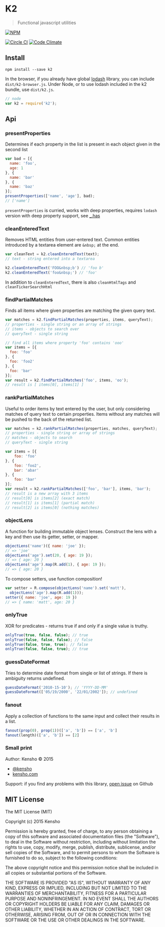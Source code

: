 # K2

> Functional javascript utilities

[![NPM][k2-icon] ][k2-url]

[![Circle CI](https://circleci.com/gh/kensho/k2.svg?style=svg)](https://circleci.com/gh/kensho/k2)
[![Code Climate](https://codeclimate.com/github/kensho/k2/badges/gpa.svg)](https://codeclimate.com/github/kensho/k2)

[k2-icon]: https://nodei.co/npm/k2.png?downloads=true
[k2-url]: https://npmjs.org/package/k2

## Install

    npm install --save k2

In the browser, if you already have global [lodash](https://lodash.com/docs) library, you can
include `dist/k2-browser.js`. Under Node, or to use lodash included in the k2 bundle, use `dist/k2.js`.

```js
// node
var k2 = require('k2');
```

## Api

### presentProperties

Determines if each property in the list is present in each object given in the second list

```js
var bad = [{
  name: 'foo',
  age: 1
}, {
  name: 'bar'
}, {
  name: 'baz'
}];
presentProperties(['name', 'age'], bad);
// ['name']
```

`presentProperties` is curried, works with deep properties, requires `lodash` version
with deep property support, see [_.has](https://lodash.com/docs#has)

### cleanEnteredText

Removes HTML entities from user-entered text. Common entities introduced by a textarea element
are `&nbsp;` at the end.

```js
var cleanText = k2.cleanEnteredText(text);
// text - string entered into a textarea
```

```js
k2.cleanEnteredText('FOO&nbsp;b') // 'foo b'
k2.cleanEnteredText('foo&nbsp;') // 'foo'
```

In addition to `cleanEnteredText`, there is also `cleanHtmlTags` and `cleanTickerSearchHtml`

### findPartialMatches

Finds all items where given properties are matching the given query text.

```js
var matches = k2.findPartialMatches(properties, items, queryText);
// properties - single string or an array of strings
// items - objects to search over
// queryText - single string
```

```js
// find all items where property 'foo' contains 'ooo'
var items = [{
  foo: 'foo'
}, {
  foo: 'foo2'
}, {
  foo: 'bar'
}];
var result = k2.findPartialMatches('foo', items, 'oo');
// result is [ items[0], items[1] ]
```

### rankPartialMatches

Useful to order items by text entered by the user, but only considering matches of query text to
certain properties. Items without any matches will be pushed to the back of the returned list.

```js
var matches = k2.rankPartialMatches(properties, matches, queryText);
// properties - single string or array of strings
// matches - objects to search
// queryText - single string
```

```js
var items = [{
    foo: 'foo'
}, {
    foo: 'foo2',
    bar: 'abar'
}, {
    foo: 'bar'
}];
var result = k2.rankPartialMatches(['foo', 'bar'], items, 'bar');
// result is a new array with 3 items
// result[0] is items[2] (exact match)
// result[1] is items[1] (partial match)
// result[2] is items[0] (nothing matches)
```

### objectLens

A function for building immutable object lenses. Construct the lens with a key
and then use its getter, setter, or mapper.

```js
objectLens('name')({ name: 'joe' });
// => 'joe'
objectLens('age').set(20, { age: 19 });
// => { age: 20 }
objectLens('age').map(R.add(1), { age: 19 });
// => { age: 20 }
```

To compose setters, use function composition!

```js
var setter = R.compose(objectLens('name').set('matt'),
  objectLens('age').map(R.add(1)));
setter({ name: 'joe', age: 19 })
// => { name: 'matt', age: 20 }
```

### onlyTrue

XOR for predicates - returns true if and only if a single value is truthy.

```js
onlyTrue(true, false, false); // true
onlyTrue(false, false, false); // false
onlyTrue(false, true, true); // false
onlyTrue(false, false, true); // true
```

### guessDateFormat

Tries to determine date format from single or list of strings. If there is ambiguity returns undefined.

```js
guessDateFormat('2010-15-10'); // 'YYYY-DD-MM'
guessDateFormat(['05/19/2000', '22/01/2002']); // undefined
```

### fanout

Apply a collection of functions to the same input and collect their results in
a list.

```js
fanout(prop(0), prop(1))(['a', 'b']) == ['a', 'b']
fanout(length)(['a', 'b']) == [2]
```

### Small print

Author: Kensho &copy; 2015

* [@kensho](https://twitter.com/kensho)
* [kensho.com](http://kensho.com)

Support: if you find any problems with this library,
[open issue](https://github.com/kensho/k2/issues) on Github

## MIT License

The MIT License (MIT)

Copyright (c) 2015 Kensho

Permission is hereby granted, free of charge, to any person obtaining a copy of
this software and associated documentation files (the "Software"), to deal in
the Software without restriction, including without limitation the rights to
use, copy, modify, merge, publish, distribute, sublicense, and/or sell copies of
the Software, and to permit persons to whom the Software is furnished to do so,
subject to the following conditions:

The above copyright notice and this permission notice shall be included in all
copies or substantial portions of the Software.

THE SOFTWARE IS PROVIDED "AS IS", WITHOUT WARRANTY OF ANY KIND, EXPRESS OR
IMPLIED, INCLUDING BUT NOT LIMITED TO THE WARRANTIES OF MERCHANTABILITY, FITNESS
FOR A PARTICULAR PURPOSE AND NONINFRINGEMENT. IN NO EVENT SHALL THE AUTHORS OR
COPYRIGHT HOLDERS BE LIABLE FOR ANY CLAIM, DAMAGES OR OTHER LIABILITY, WHETHER
IN AN ACTION OF CONTRACT, TORT OR OTHERWISE, ARISING FROM, OUT OF OR IN
CONNECTION WITH THE SOFTWARE OR THE USE OR OTHER DEALINGS IN THE SOFTWARE.

